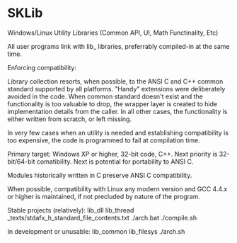 # SKLib

Windows/Linux Utility Libraries (Common API, UI, Math Functinality, Etc)

All user programs link with lib_<something> libraries, preferrably compiled-in at the same time.

Enforcing compatibility:

Library collection resorts, when possible, to the ANSI C and C++ common standard supported by all platforms. "Handy" extensions were deliberately avoided in the code. When common standard doesn't exist and the functionality is too valuable to drop, the wrapper layer is created to hide implementation details from the caller. In all other cases, the functionality is either written from scratch, or left missing.

In very few cases when an utility is needed and establishing compatibility is too expensive, the code is programmed to fail at compilation time.

Primary target: Windows XP or higher, 32-bit code, C++. Next priority is 32-bit/64-bit comatibility. Next is potential for portability to ANSI C.

Modules historically written in C preserve ANSI C compatibility.

When possible, compatibility with Linux any modern version and GCC 4.4.x or higher is maintained, if not precluded by nature of the program.

Stable projects (relatively):
   lib_dll
   lib_thread
   _texts/stdafx_h_standard_file_contents.txt 
   ./arch.bat
   ./compile.sh

In development or unusable:
   lib_common
   lib_filesys
   ./arch.sh

